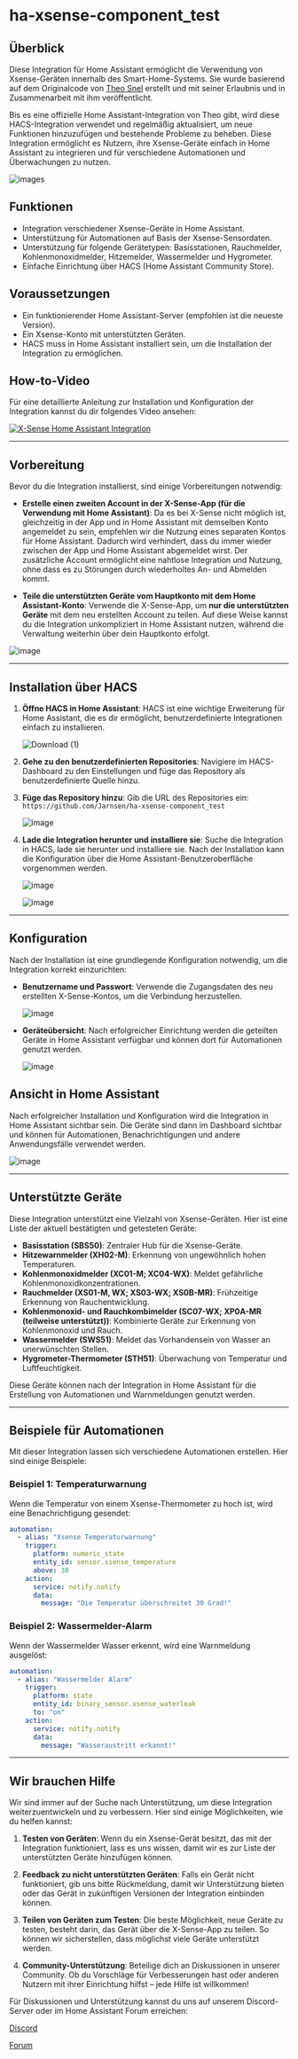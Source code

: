 # ha-xsense-component_test

## Überblick
Diese Integration für Home Assistant ermöglicht die Verwendung von Xsense-Geräten innerhalb des Smart-Home-Systems. Sie wurde basierend auf dem Originalcode von [Theo Snel](https://github.com/theosnel/homeassistant-core/tree/xsense/homeassistant/components/xsense) erstellt und mit seiner Erlaubnis und in Zusammenarbeit mit ihm veröffentlicht.

Bis es eine offizielle Home Assistant-Integration von Theo gibt, wird diese HACS-Integration verwendet und regelmäßig aktualisiert, um neue Funktionen hinzuzufügen und bestehende Probleme zu beheben. Diese Integration ermöglicht es Nutzern, ihre Xsense-Geräte einfach in Home Assistant zu integrieren und für verschiedene Automationen und Überwachungen zu nutzen.

![images](https://github.com/Elwinmage/ha-xsense-component/assets/15807572/c49a97f2-5e10-4129-82bc-1d647adc0895)

## Funktionen
- Integration verschiedener Xsense-Geräte in Home Assistant.
- Unterstützung für Automationen auf Basis der Xsense-Sensordaten.
- Unterstützung für folgende Gerätetypen: Basisstationen, Rauchmelder, Kohlenmonoxidmelder, Hitzemelder, Wassermelder und Hygrometer.
- Einfache Einrichtung über HACS (Home Assistant Community Store).

## Voraussetzungen
- Ein funktionierender Home Assistant-Server (empfohlen ist die neueste Version).
- Ein Xsense-Konto mit unterstützten Geräten.
- HACS muss in Home Assistant installiert sein, um die Installation der Integration zu ermöglichen.

## How-to-Video
Für eine detaillierte Anleitung zur Installation und Konfiguration der Integration kannst du dir folgendes Video ansehen:

[![X-Sense Home Assistant Integration](https://img.youtube.com/vi/3CCKK-qX-YA/0.jpg)](https://www.youtube.com/watch?v=3CCKK-qX-YA)

____________________________________________________________

## Vorbereitung
Bevor du die Integration installierst, sind einige Vorbereitungen notwendig:

- **Erstelle einen zweiten Account in der X-Sense-App (für die Verwendung mit Home Assistant)**: Da es bei X-Sense nicht möglich ist, gleichzeitig in der App und in Home Assistant mit demselben Konto angemeldet zu sein, empfehlen wir die Nutzung eines separaten Kontos für Home Assistant. Dadurch wird verhindert, dass du immer wieder zwischen der App und Home Assistant abgemeldet wirst. Der zusätzliche Account ermöglicht eine nahtlose Integration und Nutzung, ohne dass es zu Störungen durch wiederholtes An- und Abmelden kommt.

- **Teile die unterstützten Geräte vom Hauptkonto mit dem Home Assistant-Konto**: Verwende die X-Sense-App, um **nur die unterstützten Geräte** mit dem neu erstellten Account zu teilen. Auf diese Weise kannst du die Integration unkompliziert in Home Assistant nutzen, während die Verwaltung weiterhin über dein Hauptkonto erfolgt.

![image](https://github.com/Elwinmage/ha-xsense-component/assets/15807572/9cc18693-5f37-49c5-a67d-22602fa7eef5)

____________________________________________________________

## Installation über HACS
1. **Öffne HACS in Home Assistant**:
   HACS ist eine wichtige Erweiterung für Home Assistant, die es dir ermöglicht, benutzerdefinierte Integrationen einfach zu installieren.

   ![Download (1)](https://github.com/Elwinmage/ha-xsense-component/assets/15807572/3220c686-f53f-4766-9523-e3272a6ff104)

2. **Gehe zu den benutzerdefinierten Repositories**:
   Navigiere im HACS-Dashboard zu den Einstellungen und füge das Repository als benutzerdefinierte Quelle hinzu.

3. **Füge das Repository hinzu**:
   Gib die URL des Repositories ein: `https://github.com/Jarnsen/ha-xsense-component_test`

   ![image](https://github.com/Elwinmage/ha-xsense-component/assets/15807572/48c23cf0-a212-4889-8d08-f995ff2fd5d7)

4. **Lade die Integration herunter und installiere sie**:
   Suche die Integration in HACS, lade sie herunter und installiere sie. Nach der Installation kann die Konfiguration über die Home Assistant-Benutzeroberfläche vorgenommen werden.

   ![image](https://github.com/Elwinmage/ha-xsense-component/assets/15807572/5bd2d567-6568-47c5-a45e-6af7228ff30e)
   
   ![image](https://github.com/Elwinmage/ha-xsense-component/assets/15807572/33cd7bfa-eec2-44f5-af30-4f21269f0081)

____________________________________________________________

## Konfiguration
Nach der Installation ist eine grundlegende Konfiguration notwendig, um die Integration korrekt einzurichten:
- **Benutzername und Passwort**: Verwende die Zugangsdaten des neu erstellten X-Sense-Kontos, um die Verbindung herzustellen.

    ![image](https://github.com/Elwinmage/ha-xsense-component/assets/15807572/48c5e923-a6a0-4a47-8f26-8ef3954ea34b)
  
- **Geräteübersicht**: Nach erfolgreicher Einrichtung werden die geteilten Geräte in Home Assistant verfügbar und können dort für Automationen genutzt werden.

    ![image](https://github.com/Elwinmage/ha-xsense-component/assets/15807572/42b33b6b-ecd9-45f6-99fc-314a0abd9bbe)
## Ansicht in Home Assistant
Nach erfolgreicher Installation und Konfiguration wird die Integration in Home Assistant sichtbar sein. Die Geräte sind dann im Dashboard sichtbar und können für Automationen, Benachrichtigungen und andere Anwendungsfälle verwendet werden.

![image](https://github.com/Elwinmage/ha-xsense-component/assets/15807572/50bbafde-c94b-445e-9aa3-9c33d5f151d6)

____________________________________________________________

## Unterstützte Geräte
Diese Integration unterstützt eine Vielzahl von Xsense-Geräten. Hier ist eine Liste der aktuell bestätigten und getesteten Geräte:
- **Basisstation (SBS50)**: Zentraler Hub für die Xsense-Geräte.
- **Hitzewarnmelder (XH02-M)**: Erkennung von ungewöhnlich hohen Temperaturen.
- **Kohlenmonoxidmelder (XC01-M; XC04-WX)**: Meldet gefährliche Kohlenmonoxidkonzentrationen.
- **Rauchmelder (XS01-M, WX; XS03-WX; XS0B-MR)**: Frühzeitige Erkennung von Rauchentwicklung.
- **Kohlenmonoxid- und Rauchkombimelder (SC07-WX; XP0A-MR (teilweise unterstützt))**: Kombinierte Geräte zur Erkennung von Kohlenmonoxid und Rauch.
- **Wassermelder (SWS51)**: Meldet das Vorhandensein von Wasser an unerwünschten Stellen.
- **Hygrometer-Thermometer (STH51)**: Überwachung von Temperatur und Luftfeuchtigkeit.

Diese Geräte können nach der Integration in Home Assistant für die Erstellung von Automationen und Warnmeldungen genutzt werden.

____________________________________________________________

## Beispiele für Automationen
Mit dieser Integration lassen sich verschiedene Automationen erstellen. Hier sind einige Beispiele:

### Beispiel 1: Temperaturwarnung
Wenn die Temperatur von einem Xsense-Thermometer zu hoch ist, wird eine Benachrichtigung gesendet:

```yaml
automation:
  - alias: "Xsense Temperaturwarnung"
    trigger:
      platform: numeric_state
      entity_id: sensor.xsense_temperature
      above: 30
    action:
      service: notify.notify
      data:
        message: "Die Temperatur überschreitet 30 Grad!"
```

### Beispiel 2: Wassermelder-Alarm
Wenn der Wassermelder Wasser erkennt, wird eine Warnmeldung ausgelöst:

```yaml
automation:
  - alias: "Wassermelder Alarm"
    trigger:
      platform: state
      entity_id: binary_sensor.xsense_waterleak
      to: "on"
    action:
      service: notify.notify
      data:
        message: "Wasseraustritt erkannt!"
```

____________________________________________________________

## Wir brauchen Hilfe
Wir sind immer auf der Suche nach Unterstützung, um diese Integration weiterzuentwickeln und zu verbessern. Hier sind einige Möglichkeiten, wie du helfen kannst:

1. **Testen von Geräten**: Wenn du ein Xsense-Gerät besitzt, das mit der Integration funktioniert, lass es uns wissen, damit wir es zur Liste der unterstützten Geräte hinzufügen können.

2. **Feedback zu nicht unterstützten Geräten**: Falls ein Gerät nicht funktioniert, gib uns bitte Rückmeldung, damit wir Unterstützung bieten oder das Gerät in zukünftigen Versionen der Integration einbinden können.

3. **Teilen von Geräten zum Testen**: Die beste Möglichkeit, neue Geräte zu testen, besteht darin, das Gerät über die X-Sense-App zu teilen. So können wir sicherstellen, dass möglichst viele Geräte unterstützt werden.

4. **Community-Unterstützung**: Beteilige dich an Diskussionen in unserer Community. Ob du Vorschläge für Verbesserungen hast oder anderen Nutzern mit ihrer Einrichtung hilfst – jede Hilfe ist willkommen!

Für Diskussionen und Unterstützung kannst du uns auf unserem Discord-Server oder im Home Assistant Forum erreichen:

[Discord](https://discord.gg/5phHHgGb3V)

[Forum](https://community.home-assistant.io/t/x-sense-security-is-it-possible-to-create-an-integration/534119/110)
